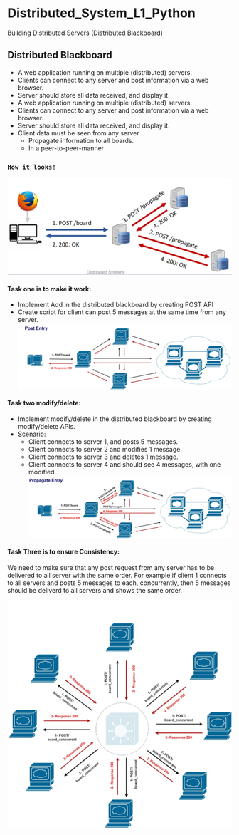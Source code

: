 # Distributed_System_L1_Python
Building Distributed Servers (Distributed Blackboard)


## Distributed Blackboard
- A web application running on multiple
(distributed) servers.
- Clients can connect to any server and
post information via a web browser.
- Server should store all data received,
and display it.
- A web application running on multiple
(distributed) servers.
- Clients can connect to any server and
post information via a web browser.
- Server should store all data received,
and display it.
- Client data must be seen from any
server
  - Propagate information to all boards.
  - In a peer-to-peer-manner
  
### `How it looks!`
![screenshots1](/img/ds1.png?raw=true "screenshots1")

#### Task one is to make it work:

- Implement Add in the distributed blackboard by creating POST API
- Create script for client can post 5 messages at the same time from any server.
![screenshots2](/img/postentry.jpg?raw=true "screenshots2")

#### Task two modify/delete:

- Implement modify/delete in the distributed blackboard by creating modify/delete APIs.
- Scenario:
	- Client connects to server 1, and posts 5 messages.
	- Client connects to server 2 and modifies 1 message.
	- Client connects to server 3 and deletes 1 message.
	- Client connects to server 4 and should see 4 messages, with one modified.
![screenshots3](/img/propgatepost.jpg?raw=true "screenshots3")

#### Task Three is to ensure Consistency:

We need to make sure that any post request from any server has to be delivered to all server with the same order.
For example if client 1 connects to all servers and posts 5 messages to each, concurrently, then 5 messages should be deliverd to all servers and shows the same order. 

![screenshots4](/img/concurrentsend.jpg?raw=true "screenshots4")

